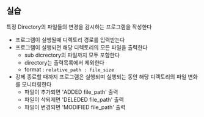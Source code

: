 

## 실습
 
특정 Directory의 파일들의 변경을 감시하는 프로그램을 작성한다

- 프로그램이 실행될때 디렉토리 경로를 입력받는다
- 프로그램이 실행되면 해당 디렉토리의 모든 파일을 출력한다
    - sub dicrectory의 파일까지 모두 포함한다
    - directory는 출력목록에서 제외한다
    - format : `relative_path : file_size`
- 강제 종료할 때까지 프로그램은 실행되며 실행되는 동안 해당 디렉토리의 파일 변화를 모니터링한다
    - 파일이 추가되면 'ADDED file_path' 출력
    - 파일이 삭되제면 'DELEDED file_path' 출력
    - 파일이 변경되면 'MODIFIED file_path' 출력

